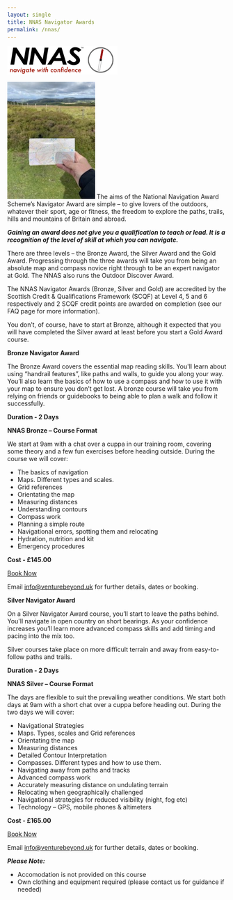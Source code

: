 ```yaml
---
layout: single
title: NNAS Navigator Awards
permalink: /nnas/
---
```


<img src="/assets/images/nnas-logo.png">

<img src="/assets/images/image2.png" alt="map" width="40%" height="auto"> The aims of the National Navigation Award Scheme’s Navigator Award are simple – to give lovers of the outdoors, whatever their sport, age or fitness, the freedom to explore the paths, trails, hills and mountains of Britain and abroad.

***Gaining an award does not give you a qualification to teach or lead. It is a recognition of the level of skill at which you can navigate.***

There are three levels – the Bronze Award, the Silver Award and the Gold  Award. Progressing through the three awards will take you from being an absolute map and compass novice right through to be an expert navigator at Gold. The NNAS also runs the Outdoor Discover Award.

The NNAS Navigator Awards (Bronze, Silver and Gold) are accredited by the Scottish Credit & Qualifications Framework (SCQF) at Level 4, 5 and 6 respectively and 2 SCQF credit points are awarded on completion (see our FAQ page for more information).

You don’t, of course, have to start at Bronze, although it expected that you will have completed the Silver award at least before you start a Gold Award course.

**Bronze Navigator Award**

The Bronze Award covers the essential map reading skills. You'll learn about using “handrail features”, like paths and walls, to guide you along your way. You’ll also learn the basics of how to use a compass and how to use it with your map to ensure you don’t get lost. A bronze course will take you from relying on friends or guidebooks to being able to plan a walk and follow it successfully.

**Duration - 2 Days**

**NNAS Bronze – Course Format**

We start at 9am with a chat over a cuppa in our training room, covering some theory and a few fun exercises before heading outside. During the course we will cover:

- The basics of navigation
- Maps. Different types and scales.
- Grid references
- Orientating the map
- Measuring distances
- Understanding contours
- Compass work
- Planning a simple route
- Navigational errors, spotting them and relocating
- Hydration, nutrition and kit
- Emergency procedures

**Cost - £145.00**

<a href="/venturebeyond/bookingform/" class="btn btn--success">Book Now</a>

Email [info@venturebeyond.uk](mailto:info@venturebeyond.uk) for further details, dates or booking.

**Silver Navigator Award**

On a Silver Navigator Award course, you’ll start to leave the paths behind. You'll navigate in open country on short bearings. As your confidence increases you’ll learn more advanced compass skills and add timing and pacing into the mix too.

Silver courses take place on more difficult terrain and away from easy-to-follow paths and trails.

**Duration - 2 Days**

**NNAS Silver – Course Format**

The days are flexible to suit the prevailing weather conditions. We start both days at 9am with a short chat over a cuppa before heading out. During the two days we will cover:

- Navigational Strategies
- Maps. Types, scales and Grid references
- Orientating the map
- Measuring distances
- Detailed Contour Interpretation
- Compasses. Different types and how to use them.
- Navigating away from paths and tracks
- Advanced compass work
- Accurately measuring distance on undulating terrain
- Relocating when geographically challenged
- Navigational strategies for reduced visibility (night, fog etc)
- Technology – GPS, mobile phones & altimeters

**Cost - £165.00**

<a href="/venturebeyond/bookingform/" class="btn btn--success">Book Now</a>

Email [info@venturebeyond.uk](mailto:info@venturebeyond.uk) for further details, dates or booking.

***Please Note:***
- Accomodation is not provided on this course
- Own clothing and equipment required (please contact us for guidance if needed)

